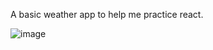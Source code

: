 A basic weather app to help me practice react.

![image](https://github.com/user-attachments/assets/105aff33-a494-4183-a14e-bdfdeb388640)
